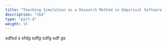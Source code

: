 ```yaml
---
title: "Teaching Simulation as a Research Method in Empirical Software Engineering"
description: "tbd"
type: "part-4"
weight: 16
---
```

sdfsd s sfdg sdfg sdfg sdf gs